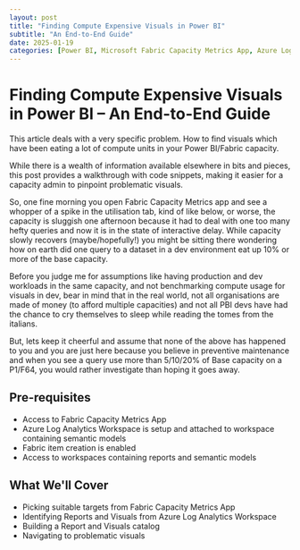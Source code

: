 ```yaml
---
layout: post
title: "Finding Compute Expensive Visuals in Power BI"
subtitle: "An End-to-End Guide"
date: 2025-01-19
categories: [Power BI, Microsoft Fabric Capacity Metrics App, Azure Log Analytics Workspace, Performance]
---
```


# Finding Compute Expensive Visuals in Power BI – An End-to-End Guide

This article deals with a very specific problem. How to find visuals which have been eating a lot of compute units in your Power BI/Fabric capacity.

While there is a wealth of information available elsewhere in bits and pieces, this post provides a walkthrough with code snippets, making it easier for a capacity admin to pinpoint problematic visuals.

So, one fine morning you open Fabric Capacity Metrics app and see a whopper of a spike in the utilisation tab, kind of like below, or worse, the capacity is sluggish one afternoon because it had to deal with one too many hefty queries and now it is in the state of interactive delay. While capacity slowly recovers (maybe/hopefully!) you might be sitting there wondering how on earth did one query to a dataset in a dev environment eat up 10% or more of the base capacity.

Before you judge me for assumptions like having production and dev workloads in the same capacity, and not benchmarking compute usage for visuals in dev, bear in mind that in the real world, not all organisations are made of money (to afford multiple capacities) and not all PBI devs have had the chance to cry themselves to sleep while reading the tomes from the italians.

But, lets keep it cheerful and assume that none of the above has happened to you and you are just here because you believe in preventive maintenance and when you see a query use more than 5/10/20% of Base capacity on a P1/F64, you would rather investigate than hoping it goes away.

## Pre-requisites

- Access to Fabric Capacity Metrics App
- Azure Log Analytics Workspace is setup and attached to workspace containing semantic models
- Fabric item creation is enabled
- Access to workspaces containing reports and semantic models

## What We'll Cover

- Picking suitable targets from Fabric Capacity Metrics App
- Identifying Reports and Visuals from Azure Log Analytics Workspace
- Building a Report and Visuals catalog
- Navigating to problematic visuals


